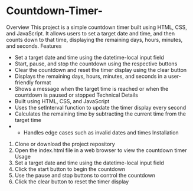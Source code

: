 # Countdown-Timer-

Overview
This project is a simple countdown timer built using HTML, CSS, and JavaScript. It allows
users to set a target date and time, and then counts down to that time, displaying the
remaining days, hours, minutes, and seconds.
Features
- Set a target date and time using the datetime-local input field
- Start, pause, and stop the countdown using the respective buttons
- Clear the countdown and reset the timer display using the clear button
- Displays the remaining days, hours, minutes, and seconds in a user-friendly format
- Shows a message when the target time is reached or when the countdown is paused or
stopped
Technical Details
- Built using HTML, CSS, and JavaScript
- Uses the setInterval function to update the timer display every second
- Calculates the remaining time by subtracting the current time from the target time
- - Handles edge cases such as invalid dates and times
Installation
1. Clone or download the project repository
2. Open the index.html file in a web browser to view the countdown timer
Usage
1. Set a target date and time using the datetime-local input field
2. Click the start button to begin the countdown
3. Use the pause and stop buttons to control the countdown
4. Click the clear button to reset the timer display
   

